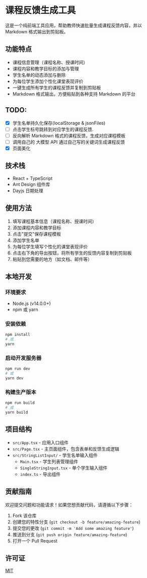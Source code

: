 # 课程反馈生成工具

这是一个纯前端工具应用，帮助教师快速批量生成课程反馈内容，并以 Markdown 格式输出到剪贴板。

## 功能特点

-   课程信息管理（课程名称、授课时间）
-   课程内容和教学目标的添加与管理
-   学生名单的动态添加与删除
-   为每位学生添加个性化课堂表现评价
-   一键生成所有学生的课程反馈并复制到剪贴板
-   Markdown 格式输出，方便粘贴到各种支持 Markdown 的平台

## TODO:

-   [x] 学生名单持久化保存(localStorage & jsonFiles)
-   [ ] 点击学生标号跳转到对应学生的课程反馈.
-   [ ] 反向解析 Markdown 格式的课程反馈，生成对应课程模板
-   [ ] 调用自己的 大模型 API 通过自己写的关键词生成课程反馈
-   [x] 页面美化

## 技术栈

-   React + TypeScript
-   Ant Design 组件库
-   Dayjs 日期处理

## 使用方法

1. 填写课程基本信息（课程名称、授课时间）
2. 添加课程内容和教学目标
3. 点击"提交"保存课程模板
4. 添加学生名单
5. 为每位学生填写个性化的课堂表现评价
6. 点击右下角的导出按钮，将所有学生的反馈内容复制到剪贴板
7. 粘贴到您需要的地方（如文档、邮件等）

## 本地开发

### 环境要求

-   Node.js (v14.0.0+)
-   npm 或 yarn

### 安装依赖

```bash
npm install
# 或
yarn
```

### 启动开发服务器

```bash
npm run dev
# 或
yarn dev
```

### 构建生产版本

```bash
npm run build
# 或
yarn build
```

## 项目结构

-   `src/App.tsx` - 应用入口组件
-   `src/Page.tsx` - 主页面组件，包含表单和反馈生成逻辑
-   `src/StringListInput/` - 学生名单输入组件
    -   `Main.tsx` - 学生列表管理组件
    -   `SingleStringInput.tsx` - 单个学生输入组件
    -   `index.ts` - 导出组件

## 贡献指南

欢迎提交问题和功能请求！如果您想贡献代码，请遵循以下步骤：

1. Fork 该仓库
2. 创建您的特性分支 (`git checkout -b feature/amazing-feature`)
3. 提交您的更改 (`git commit -m 'Add some amazing feature'`)
4. 推送到分支 (`git push origin feature/amazing-feature`)
5. 打开一个 Pull Request

## 许可证

[MIT](LICENSE)

